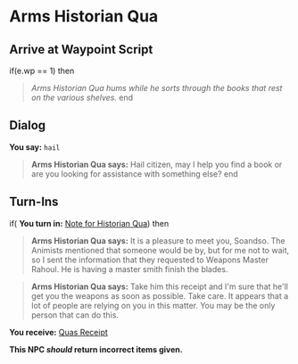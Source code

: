 # Arms Historian Qua
## Arrive at Waypoint Script

if(e.wp == 1) then


>*Arms Historian Qua hums while he sorts through the books that rest on the various shelves.*
end

## Dialog

**You say:** `hail`



>**Arms Historian Qua says:** Hail citizen, may I help you find a book or are you looking for assistance with something else? 
end

## Turn-Ins



if( **You turn in:** [Note for Historian Qua](/item/9049)) then


>**Arms Historian Qua says:** It is a pleasure to meet you, Soandso. The Animists mentioned that someone would be by, but for me not to wait, so I sent the information that they requested to Weapons Master Rahoul. He is having a master smith finish the blades.


>**Arms Historian Qua says:** Take him this receipt and I'm sure that he'll get you the weapons as soon as possible. Take care. It appears that a lot of people are relying on you in this matter. You may be the only person that can do this.


 **You receive:**  [Quas Receipt](/item/9050) 

**This NPC *should* return incorrect items given.**
